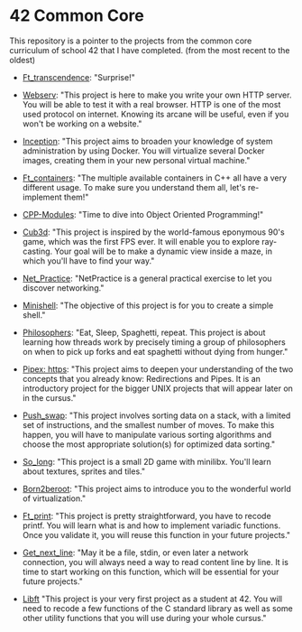 # 42 Common Core
This repository is a pointer to the projects from the common core curriculum of school 42 that I have completed. (from the most recent to the oldest)

- [Ft_transcendence]( https://github.com/Skalyaeve/Ft_transcendence):
"Surprise!"

- [Webserv]( https://github.com/Skalyaeve/Webserv):
"This project is here to make you write your own HTTP server. You will be able to test it with a real browser. HTTP is one of the most used protocol on internet. Knowing its arcane will be useful, even if you won't be working on a website."

- [Inception](https://github.com/Skalyaeve/Inception): 
"This project aims to broaden your knowledge of system administration by using Docker. You will virtualize several Docker images, creating them in your new personal virtual machine."

- [Ft_containers](https://github.com/Skalyaeve/Ft_containers): 
"The multiple available containers in C++ all have a very different usage. To make sure you understand them all, let's re-implement them!"

- [CPP-Modules](https://github.com/Skalyaeve/CPP-Modules):
"Time to dive into Object Oriented Programming!"

- [Cub3d](https://github.com/Skalyaeve/Cub3d):
"This project is inspired by the world-famous eponymous 90's game, which was the first FPS ever. It will enable you to explore ray-casting. Your goal will be to make a dynamic view inside a maze, in which you'll have to find your way."

- [Net_Practice](https://github.com/Skalyaeve/Net_Practice):
"NetPractice is a general practical exercise to let you discover networking."

- [Minishell](https://github.com/Skalyaeve/Philosophers):
"The objective of this project is for you to create a simple shell."

- [Philosophers](https://github.com/Skalyaeve/Philosophers):
"Eat, Sleep, Spaghetti, repeat. This project is about learning how threads work by precisely timing a group of philosophers on when to pick up forks and eat spaghetti without dying from hunger."

- [Pipex: https](//github.com/Skalyaeve/Pipex):
"This project aims to deepen your understanding of the two concepts that you already know: Redirections and Pipes. It is an introductory project for the bigger UNIX projects that will appear later on in the cursus."

- [Push_swap](https://github.com/Skalyaeve/Push_swap):
"This project involves sorting data on a stack, with a limited set of instructions, and the smallest number of moves. To make this happen, you will have to manipulate various sorting algorithms and choose the most appropriate solution(s) for optimized data sorting."

- [So_long](https://github.com/Skalyaeve/So_long):
"This project is a small 2D game with minilibx. You'll learn about textures, sprites and tiles."

- [Born2beroot](https://github.com/Skalyaeve/Born2beroot):
"This project aims to introduce you to the wonderful world of virtualization."

- [Ft_print](https://github.com/Skalyaeve/Ft_printf):
"This project is pretty straightforward, you have to recode printf. You will learn what is and how to implement variadic functions. Once you validate it, you will reuse this function in your future projects."

- [Get_next_line](https://github.com/Skalyaeve/Get_next_line):
"May it be a file, stdin, or even later a network connection, you will always need a way to read content line by line. It is time to start working on this function, which will be essential for your future projects."

- [Libft](https://github.com/Skalyaeve/Libft)
"This project is your very first project as a student at 42. You will need to recode a few functions of the C standard library as well as some other utility functions that you will use during your whole cursus."
